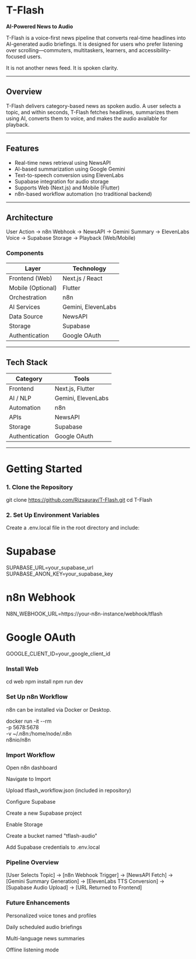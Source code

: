 # T-Flash  
**AI-Powered News to Audio**

T-Flash is a voice-first news pipeline that converts real-time headlines into AI-generated audio briefings. It is designed for users who prefer listening over scrolling—commuters, multitaskers, learners, and accessibility-focused users.

It is not another news feed. It is spoken clarity.

---

## Overview

T-Flash delivers category-based news as spoken audio. A user selects a topic, and within seconds, T-Flash fetches headlines, summarizes them using AI, converts them to voice, and makes the audio available for playback.

---

## Features

- Real-time news retrieval using NewsAPI  
- AI-based summarization using Google Gemini  
- Text-to-speech conversion using ElevenLabs  
- Supabase integration for audio storage  
- Supports Web (Next.js) and Mobile (Flutter)  
- n8n-based workflow automation (no traditional backend)

---

## Architecture

User Action → n8n Webhook → NewsAPI → Gemini Summary → ElevenLabs Voice → Supabase Storage → Playback (Web/Mobile)

### Components

| Layer            | Technology     |
|------------------|----------------|
| Frontend (Web)   | Next.js / React |
| Mobile (Optional) | Flutter         |
| Orchestration    | n8n            |
| AI Services      | Gemini, ElevenLabs |
| Data Source      | NewsAPI        |
| Storage          | Supabase       |
| Authentication    | Google OAuth   |

---

## Tech Stack

| Category       | Tools |
|----------------|-------|
| Frontend       | Next.js, Flutter |
| AI / NLP       | Gemini, ElevenLabs |
| Automation     | n8n |
| APIs           | NewsAPI |
| Storage        | Supabase |
| Authentication | Google OAuth |

---

# Getting Started

### 1. Clone the Repository


git clone https://github.com/Rizsaurav/T-Flash.git
cd T-Flash

### 2. Set Up Environment Variables
Create a .env.local file in the root directory and include:

# Supabase  
SUPABASE_URL=your_supabase_url  
SUPABASE_ANON_KEY=your_supabase_key  

# n8n Webhook  
N8N_WEBHOOK_URL=https://your-n8n-instance/webhook/tflash  

# Google OAuth  
GOOGLE_CLIENT_ID=your_google_client_id  

### Install Web
cd web
npm install
npm run dev

### Set Up n8n Workflow 
n8n can be installed via Docker or Desktop.

docker run -it --rm \
  -p 5678:5678 \
  -v ~/.n8n:/home/node/.n8n \
  n8nio/n8n

### Import Workflow

Open n8n dashboard

Navigate to Import

Upload tflash_workflow.json (included in repository)

Configure Supabase

Create a new Supabase project

Enable Storage

Create a bucket named "tflash-audio"

Add Supabase credentials to .env.local

### Pipeline Overview
[User Selects Topic] -> [n8n Webhook Trigger] ->  [NewsAPI Fetch] -> [Gemini Summary Generation] -> [ElevenLabs TTS Conversion] -> [Supabase Audio Upload] ->  [URL Returned to Frontend]


### Future Enhancements
Personalized voice tones and profiles

Daily scheduled audio briefings

Multi-language news summaries

Offline listening mode



